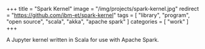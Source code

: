 +++
title = "Spark Kernel"
image = "/img/projects/spark-kernel.jpg"
redirect = "https://github.com/ibm-et/spark-kernel"
tags = [ "library", "program", "open source", "scala", "akka", "apache spark" ]
categories = [ "work" ]
+++

A Jupyter kernel written in Scala for use with Apache Spark.

